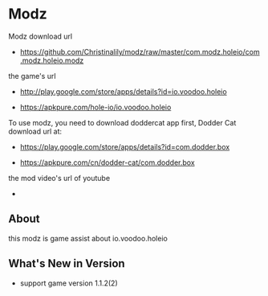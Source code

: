 # Modz

Modz download url 

* https://github.com/Christinalily/modz/raw/master/com.modz.holeio/com.modz.holeio.modz

the game's url

* http://play.google.com/store/apps/details?id=io.voodoo.holeio

* https://apkpure.com/hole-io/io.voodoo.holeio

To use modz, you need to download doddercat app first, Dodder Cat download url at:

* https://play.google.com/store/apps/details?id=com.dodder.box

* https://apkpure.com/cn/dodder-cat/com.dodder.box
                      
the mod video's url of youtube

* 


## About

this modz is game assist about io.voodoo.holeio

## What's New in Version

* support game version 1.1.2(2) 
